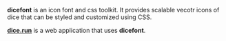 **dicefont** is an icon font and css toolkit. It provides scalable vecotr icons of dice that can be styled and customized using CSS.

[**dice.run**](https://dice.run) is a web application that uses **dicefont**.
